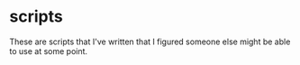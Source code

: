 # scripts

These are scripts that I've written that I figured someone else might be able to use at some point.

